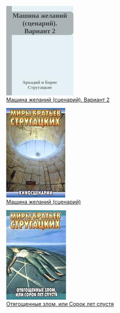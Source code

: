 ![](Машина%20желаний%20(сценарий).%20Вариант%202.jpg)  
[Машина желаний (сценарий). Вариант 2](Машина%20желаний%20(сценарий).%20Вариант%202.txt)

![](Машина%20желаний%20(сценарий).jpg)  
[Машина желаний (сценарий)](Машина%20желаний%20(сценарий).txt)

![](Отягощенные%20злом,%20или%20Сорок%20лет%20спустя.jpg)  
[Отягощенные злом, или Сорок лет спустя](Отягощенные%20злом,%20или%20Сорок%20лет%20спустя.txt)
